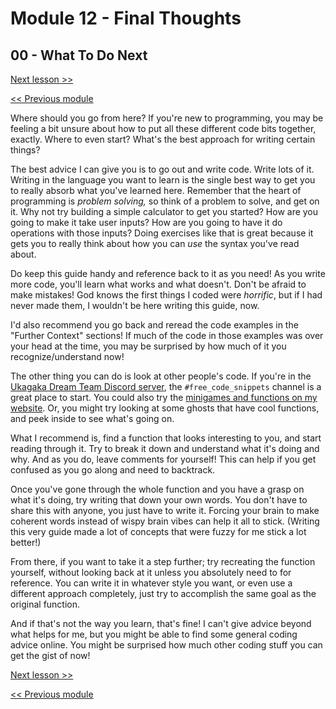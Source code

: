# Module 12 - Final Thoughts

## 00 - What To Do Next

[Next lesson >>](../module_12_final_thoughts/01_closing_remarks.md)

[<< Previous module](../module_11_debugging/04_emergency_mode.md)

Where should you go from here? If you're new to programming, you may be feeling a bit unsure about how to put all these different code bits together, exactly. Where to even start? What's the best approach for writing certain things?

The best advice I can give you is to go out and write code. Write lots of it. Writing in the language you want to learn is the single best way to get you to really absorb what you've learned here. Remember that the heart of programming is *problem solving,* so think of a problem to solve, and get on it. Why not try building a simple calculator to get you started? How are you going to make it take user inputs? How are you going to have it do operations with those inputs? Doing exercises like that is great because it gets you to really think about how you can *use* the syntax you've read about.

Do keep this guide handy and reference back to it as you need! As you write more code, you'll learn what works and what doesn't. Don't be afraid to make mistakes! God knows the first things I coded were *horrific*, but if I had never made them, I wouldn't be here writing this guide, now.

I'd also recommend you go back and reread the code examples in the "Further Context" sections! If much of the code in those examples was over your head at the time, you may be surprised by how much of it you recognize/understand now!

The other thing you can do is look at other people's code. If you're in the [Ukagaka Dream Team Discord server](https://ukagakadreamteam.com/wiki/info/ukagaka_dream_team#where_to_find_us), the `#free_code_snippets` channel is a great place to start. You could also try the [minigames and functions on my website](https://zichqec.github.io/s-the-skeleton/functions). Or, you might try looking at some ghosts that have cool functions, and peek inside to see what's going on.

What I recommend is, find a function that looks interesting to you, and start reading through it. Try to break it down and understand what it's doing and why. And as you do, leave comments for yourself! This can help if you get confused as you go along and need to backtrack.

Once you've gone through the whole function and you have a grasp on what it's doing, try writing that down your own words. You don't have to share this with anyone, you just have to write it. Forcing your brain to make coherent words instead of wispy brain vibes can help it all to stick. (Writing this very guide made a lot of concepts that were fuzzy for me stick a lot better!)

From there, if you want to take it a step further; try recreating the function yourself, without looking back at it unless you absolutely need to for reference. You can write it in whatever style you want, or even use a different approach completely, just try to accomplish the same goal as the original function.

And if that's not the way you learn, that's fine! I can't give advice beyond what helps for me, but you might be able to find some general coding advice online. You might be surprised how much other coding stuff you can get the gist of now!

[Next lesson >>](../module_12_final_thoughts/01_closing_remarks.md)

[<< Previous module](../module_11_debugging/04_emergency_mode.md)

